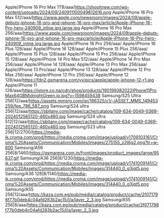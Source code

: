 Apple/iPhone 16 Pro Max 1TB/aaa/https://shopitnew.com/wp-content/uploads/2024/09/240911100049812616.png
Apple/iPhone 16 Pro Max 512/aaa/https://www.apple.com/newsroom/images/2024/09/apple-debuts-iphone-16-pro-and-iphone-16-pro-max/article/Apple-iPhone-16-Pro-hero-240909_inline.jpg.large.jpg
Apple/iPhone 16 Pro Max 256/aaa/https://www.apple.com/newsroom/images/2024/09/apple-debuts-iphone-16-pro-and-iphone-16-pro-max/article/Apple-iPhone-16-Pro-hero-240909_inline.jpg.large.jpg
Apple/iPhone 16 Pro 256/aaa/
Apple/iPhone 16 Plus 128/aaa/
Apple/iPhone 16 128/aaa/
Apple/iPhone 15 Plus 256/aaa/
Apple/iPhone 15 Plus 128/aaa/
Apple/iPhone 15 Pro 256/aaa/
Apple/iPhone 15 128/aaa/
Apple/iPhone 14 Pro Max 512/aaa/
Apple/iPhone 14 Pro Max 256/aaa/
Apple/iPhone 14 128/aaa/
Apple/iPhone 13 Pro Max 256/aaa/
Apple/iPhone 13 Pro/aaa/
Apple/iPhone 13 128/aaa/
Apple/iPhone 12 Pro Max 256/aaa/
Apple/iPhone 12 Pro 256/aaa/
Apple/IPhone 12 128/aaa/https://fdn2.gsmarena.com/vv/pics/apple/apple-iphone-12-r1.jpg
Apple/iPhone 11 128/aaa/https://istore.co.na/cdn/shop/products/190199382022iPhone11ProMax64GBMidnightGreen.jp.jpg?v=1598459438
Samsung/S25 Ultra 256|12/aaa/https://assets.mmsrg.com/isr/166325/c1/-/ASSET_MMS_149453259/fee_786_587_png
Samsung/S24 ultra 256|12/aaa/https://sbitany.com/image/cache/catalog/109-634-0049-0369-2024012565120-460x460.jpg
Samsung/S24 ultra 512|12/aaa/https://sbitany.com/image/cache/catalog/109-634-0049-0369-2024012565120-460x460.jpg
Samsung/S23 ultra 256|12/2700/https://media-ik.croma.com/prod/https://media.croma.com/image/upload/v1709103161/Croma%20Assets/Communication/Mobiles/Images/275155_z2t6g2.png?tr=w-600
Samsung/A56 256|8/1460/https://gsmarena.com.in/front/images/product_images/large/95637.gif
Samsung/A36 256|8/1230/https://media-ik.croma.com/prod/https://media.croma.com/image/upload/v1741009141/Croma%20Assets/Communication/Mobiles/Images/314440_0_g3jqt5.png
Samsung/A36 128|8/1140/https://media-ik.croma.com/prod/https://media.croma.com/image/upload/v1741009141/Croma%20Assets/Communication/Mobiles/Images/314440_0_g3jqt5.png
Samsung/A55 256|12/aaa/https://kaza.com.eg/pub/media/catalog/product/cache/2f071798f77b0deb4c04afd283b2ac15/l/a/layer_2_3.jpg
Samsung/A55 256|8/aaa/https://kaza.com.eg/pub/media/catalog/product/cache/2f071798f77b0deb4c04afd283b2ac15/l/a/layer_2_3.jpg